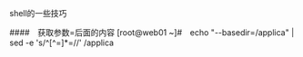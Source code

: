shell的一些技巧

####　获取参数=后面的内容
[root@web01 ~]#　echo "--basedir=/applica" | sed -e 's/^[^=]*=//'
/applica


